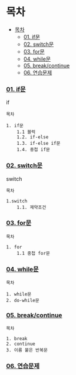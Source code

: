 # 목차
- [목차](#목차)
    - [01. if문](#01-if문)
    - [02. switch문](#02-switch문)
    - [03. for문](#03-for문)
    - [04. while문](#04-while문)
    - [05. break/continue](#05-breakcontinue)
    - [06. 연습문제](#06-연습문제)

### [01. if문](01.if.md)
if
```
목차

1. if문
    1.1 블럭
    1.2. if-else
    1.3. if-else if문
    1.4. 중첩 if문
```

### [02. switch문](02.switch.md)
switch
```
목차

1.switch
    1.1. 제약조건
```

### [03. for문](03.for.md)
```
목차

1. for
    1.1 중첩 for문
```

### [04. while문](04.while.md)
```
목차

1. while문
2. do-while문
```


### [05. break/continue](05.break-continue.md)
```
목차

1. break
2. continue
3. 이름 붙은 반복문
```

### [06. 연습문제](06.exercise.md)
